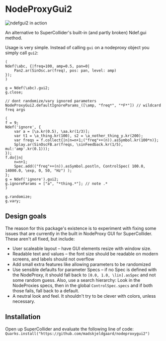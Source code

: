 # NodeProxyGui2

![ndefgui2 in action](https://oddodd.org/git-readme-assets/ndefgui2.gif)

An alternative to SuperCollider's built-in (and partly broken) Ndef.gui method.

Usage is very simple. Instead of calling `gui` on a nodeproxy object you simply call `gui2`:
```supercollider
(
Ndef(\abc, {|freq=100, amp=0.5, pan=0| 
	Pan2.ar(SinOsc.ar(freq), pos: pan, level: amp)
});
)

g = Ndef(\abc).gui2;
g.close;

// dont randomize/vary ignored parameters
NodeProxyGui2.defaultIgnoreParams_([\amp, "freq*", "*F*"]) // wildcard freq args

(
f = 9;
Ndef('ignore', {
    var a = [\a.kr(0.5), \aa.kr(1/3)];
    var t1 = \a_thing.kr(100), s2 = \a_nother_thing_y.kr(200);
    var freqs = f.collect{|n|n=n+1;("freq"++(n)).asSymbol.kr(100*n)};
    Splay.ar(SinOscFB.ar(freqs, \sinFeedback.kr(1/5), mul:'amp'.kr(0.1)));
});
f.do{|n|
    n=n+1;
    Spec.add(("freq"++(n)).asSymbol.postln, ControlSpec( 100.0, 14000.0, \exp, 0, 50, "Hz") );
};
g = Ndef('ignore').gui2;
g.ignoreParams = ["a", "*thing.*"]; // note .*
)

g.randomize;
g.vary;
```

## Design goals

The reason for this package's existence is to experiment with fixing some issues that are currently in the built in NodeProxy GUI for SuperCollider. These aren't all fixed, but include:

* User scaleable layout – have GUI elements resize with window size.
* Readable text and values – the font size should be readable on modern screens, and labels should not overflow
* Add small extra features like allowing parameters to be randomized
* Use sensible defaults for parameter Specs – if no Spec is defined with the NodeProxy, it should fall back to `[0.0, 1.0, \lin].asSpec` and not some random guess. Also, use a search hierarchy: Look in the NodeProxies specs, then in the global `ControlSpec.specs` and if both those fails, fall back to a default.
* A neutral look and feel. It shouldn't try to be clever with colors, unless necessary.

## Installation

Open up SuperCollider and evaluate the following line of code:
`Quarks.install("https://github.com/madskjeldgaard/nodeproxygui2")`
